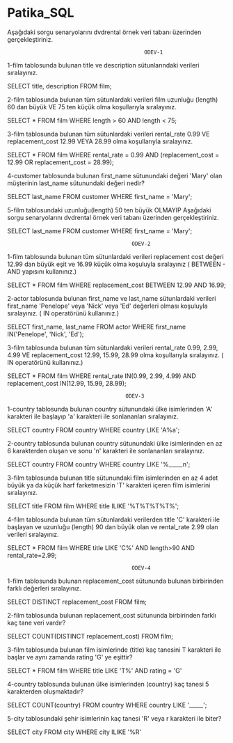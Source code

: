 # Patika_SQL

Aşağıdaki sorgu senaryolarını dvdrental örnek veri tabanı üzerinden gerçekleştiriniz.

                                                ÖDEV-1 

1-film tablosunda bulunan title ve description sütunlarındaki verileri sıralayınız.

SELECT title, description FROM film;

2-film tablosunda bulunan tüm sütunlardaki verileri film uzunluğu (length) 60 dan büyük VE 75 ten küçük olma koşullarıyla sıralayınız.

SELECT * FROM film WHERE length > 60 AND length < 75;

3-film tablosunda bulunan tüm sütunlardaki verileri rental_rate 0.99 VE replacement_cost 12.99 VEYA 28.99 olma koşullarıyla sıralayınız.

SELECT * FROM film WHERE rental_rate = 0.99 AND (replacement_cost = 12.99 OR replacement_cost = 28.99);

4-customer tablosunda bulunan first_name sütunundaki değeri 'Mary' olan müşterinin last_name sütunundaki değeri nedir?

SELECT last_name FROM customer WHERE first_name = 'Mary';

5-film tablosundaki uzunluğu(length) 50 ten büyük OLMAYIP Aşağıdaki sorgu senaryolarını dvdrental örnek veri tabanı üzerinden gerçekleştiriniz.

SELECT last_name FROM customer WHERE first_name = 'Mary';


                                            ÖDEV-2

1-film tablosunda bulunan tüm sütunlardaki verileri replacement cost değeri 12.99 dan büyük eşit ve 16.99 küçük olma koşuluyla sıralayınız ( BETWEEN - AND yapısını kullanınız.)

SELECT * FROM film WHERE replacement_cost BETWEEN 12.99 AND 16.99;

2-actor tablosunda bulunan first_name ve last_name sütunlardaki verileri first_name 'Penelope' veya 'Nick' veya 'Ed' değerleri olması koşuluyla sıralayınız. ( IN operatörünü kullanınız.)

SELECT first_name, last_name FROM actor WHERE first_name IN('Penelope', 'Nick', 'Ed');

3-film tablosunda bulunan tüm sütunlardaki verileri rental_rate 0.99, 2.99, 4.99 VE replacement_cost 12.99, 15.99, 28.99 olma koşullarıyla sıralayınız. ( IN operatörünü kullanınız.)

SELECT * FROM film WHERE rental_rate IN(0.99, 2.99, 4.99) AND replacement_cost IN(12.99, 15.99, 28.99);


                                          ÖDEV-3
1-country tablosunda bulunan country sütunundaki ülke isimlerinden 'A' karakteri ile başlayıp 'a' karakteri ile sonlananları sıralayınız.

SELECT country FROM country WHERE country LIKE 'A%a';

2-country tablosunda bulunan country sütunundaki ülke isimlerinden en az 6 karakterden oluşan ve sonu 'n' karakteri ile sonlananları sıralayınız.

SELECT country FROM country WHERE country LIKE '%_____n';

3-film tablosunda bulunan title sütunundaki film isimlerinden en az 4 adet büyük ya da küçük harf farketmesizin 'T' karakteri içeren film isimlerini sıralayınız.

SELECT title FROM film WHERE title ILIKE '%T%T%T%T%';

4-film tablosunda bulunan tüm sütunlardaki verilerden title 'C' karakteri ile başlayan ve uzunluğu (length) 90 dan büyük olan ve rental_rate 2.99 olan verileri sıralayınız.

SELECT * FROM film WHERE title LIKE 'C%' AND length>90 AND rental_rate=2.99;



                                            ÖDEV-4

1-film tablosunda bulunan replacement_cost sütununda bulunan birbirinden farklı değerleri sıralayınız.

SELECT DISTINCT replacement_cost FROM film;

2-film tablosunda bulunan replacement_cost sütununda birbirinden farklı kaç tane veri vardır?

SELECT COUNT(DISTINCT replacement_cost) FROM film;

3-film tablosunda bulunan film isimlerinde (title) kaç tanesini T karakteri ile başlar ve aynı zamanda rating 'G' ye eşittir?

SELECT * FROM film WHERE title LIKE 'T%' AND rating = 'G'

4-country tablosunda bulunan ülke isimlerinden (country) kaç tanesi 5 karakterden oluşmaktadır?

SELECT COUNT(country) FROM country WHERE country LIKE '_____';

5-city tablosundaki şehir isimlerinin kaç tanesi 'R' veya r karakteri ile biter?

SELECT city FROM city WHERE city ILIKE '%R'
